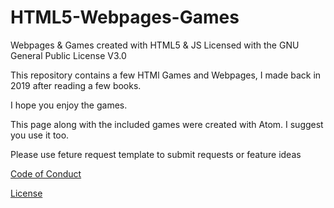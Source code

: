 # HTML5-Webpages-Games
Webpages &amp; Games created with HTML5 &amp; JS
Licensed with the GNU General Public License V3.0

This repository contains a few HTMl Games and Webpages, I made back in 2019
after reading a few books.

I hope you enjoy the games.

This page along with the included games were created with Atom.
I suggest you use it too.


Please use feture request template to submit requests or feature ideas

[Code of Conduct](code-of-conduct.md)

[License](LICENSE.md)
